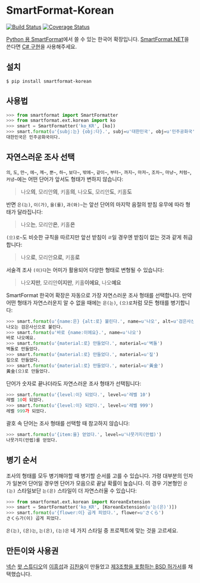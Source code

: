 # SmartFormat-Korean

[![Build Status](
https://img.shields.io/travis/what-studio/smartformat-korean.svg)](
https://travis-ci.org/what-studio/smartformat-korean)
[![Coverage Status](
https://img.shields.io/coveralls/what-studio/smartformat-korean.svg)](
https://coveralls.io/r/what-studio/smartformat-korean)

[Python 용 SmartFormat][smartformat-python]에서 쓸 수 있는 한국어 확장입니다.
[SmartFormat.NET][smartformat-net]을 쓴다면 [C# 구현][smartformat-net-korean]을
사용해주세요.

[smartformat-python]: https://github.com/what-studio/smartformat
[smartformat-net]: https://github.com/scottrippey/SmartFormat.NET
[smartformat-net-korean]: https://github.com/what-studio/smartformat.net-korean

## 설치

```console
$ pip install smartformat-korean
```

## 사용법

```python
>>> from smartformat import SmartFormatter
>>> from smartformat.ext.korean import ko
>>> smart = SmartFormatter('ko_KR', [ko])
>>> smart.format(u'{subj:는} {obj:다}.', subj=u'대한민국', obj=u'민주공화국')
대한민국은 민주공화국이다.
```

## 자연스러운 조사 선택

`의`, `도`, `만~`, `에~`, `께~`, `뿐~`, `하~`, `보다~`, `밖에~`, `같이~`,
`부터~`, `까지~`, `마저~`, `조차~`, `마냥~`, `처럼~`, `커녕~`에는 어떤 단어가
앞서도 형태가 변하지 않습니다:

> 나오**의**, 모리안**의**, 키홀**의**, 나오**도**, 모리안**도**, 키홀**도**

반면 `은(는)`, `이(가)`, `을(를)`, `과(와)~`는 앞선 단어의 마지막 음절의 받침
유무에 따라 형태가 달라집니다:

> 나오**는**, 모리안**은**, 키홀**은**

`(으)로~`도 비슷한 규칙을 따르지만 앞선 받침이 `ㄹ`일 경우엔 받침이 없는 것과
같게 취급합니다:

> 나오**로**, 모리안**으로**, 키홀**로**

서술격 조사 `(이)다`는 어미가 활용되어 다양한 형태로 변형될 수 있습니다:

> 나오**지만**, 모리안**이지만**, 키홀**이에요**, 나오**예요**

SmartFormat 한국어 확장은 자동으로 가장 자연스러운 조사 형태를 선택합니다.
만약 어떤 형태가 자연스러운지 알 수 없을 때에는 `은(는)`, `(으)로`처럼
모든 형태를 병기합니다:

```python
>>> smart.format(u'{name:은} {alt:로} 불린다.', name=u'나오', alt=u'검은사신')
나오는 검은사신으로 불린다.
>>> smart.format(u'바로 {name:이에요}.', name=u'나오')
바로 나오예요.
>>> smart.format(u'{material:로} 만들었다.', material=u'벽돌')
벽돌로 만들었다.
>>> smart.format(u'{material:로} 만들었다.', material=u'짚')
짚으로 만들었다.
>>> smart.format(u'{material:로} 만들었다.', material=u'黃金')
黃金(으)로 만들었다.
```

단어가 숫자로 끝나더라도 자연스러운 조사 형태가 선택됩니다:

```python
>>> smart.format(u'{level:이} 되었다.', level=u'레벨 10')
레벨 10이 되었다.
>>> smart.format(u'{level:이} 되었다.', level=u'레벨 999')
레벨 999가 되었다.
```

괄호 속 단어는 조사 형태를 선택할 때 참고하지 않습니다:

```python
>>> smart.format(u'{item:을} 얻었다.', level=u'나뭇가지(만렙)')
나뭇가지(만렙)를 얻었다.
```

## 병기 순서

조사의 형태를 모두 병기해야할 때 병기할 순서를 고를 수 있습니다. 가령 대부분의
인자가 일본어 단어일 경우엔 단어가 모음으로 끝날 확률이 높습니다. 이 경우
기본형인 `은(는)` 스타일보단 `는(은)` 스타일이 더 자연스러울 수 있습니다:

```python
>>> from smartformat.ext.korean import KoreanExtension
>>> smart = SmartFormatter('ko_KR', [KoreanExtension(u'는(은)')])
>>> smart.format(u'{flower:이} 곱게 피었다.', flower=u'さくら')
さくら가(이) 곱게 피었다.
```

`은(는)`, `(은)는`, `는(은)`, `(는)은` 네 가지 스타일 중 프로젝트에 맞는 것을
고르세요.

## 만든이와 사용권

[넥슨][nexon] [왓 스튜디오][what-studio]의 [이흥섭][sublee]과
[김찬웅][kexplo]이 만들었고 [제3조항을 포함하는 BSD 허가서][bsd-3-clause]를
채택했습니다.

[nexon]: http://nexon.com/
[what-studio]: https://github.com/what-studio
[sublee]: http://subl.ee/
[kexplo]: http://chanwoong.kim/
[bsd-3-clause]: http://opensource.org/licenses/BSD-3-Clause
